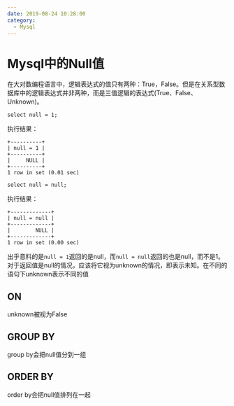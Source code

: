 ```yaml
---
date: 2019-08-24 10:28:00
category:
  - Mysql
---
```



# Mysql中的Null值


在大对数编程语言中，逻辑表达式的值只有两种：True，False。但是在关系型数据库中的逻辑表达式并非两种，而是三值逻辑的表达式(True、False、Unknown)。

```mysql
select null = 1;
```

执行结果：

```mysql
+----------+
| null = 1 |
+----------+
|     NULL |
+----------+
1 row in set (0.01 sec)
```

```mysql
select null = null;
```

执行结果：

```mysql
+-------------+
| null = null |
+-------------+
|        NULL |
+-------------+
1 row in set (0.00 sec)
```

出乎意料的是`null = 1`返回的是null，而`null = null`返回的也是null，而不是1。对于返回值是null的情况，应该将它视为unknown的情况，即表示未知。在不同的语句下unknown表示不同的值

## ON

unknown被视为False

## GROUP BY

group by会把null值分到一组

## ORDER BY

order by会把null值排列在一起
